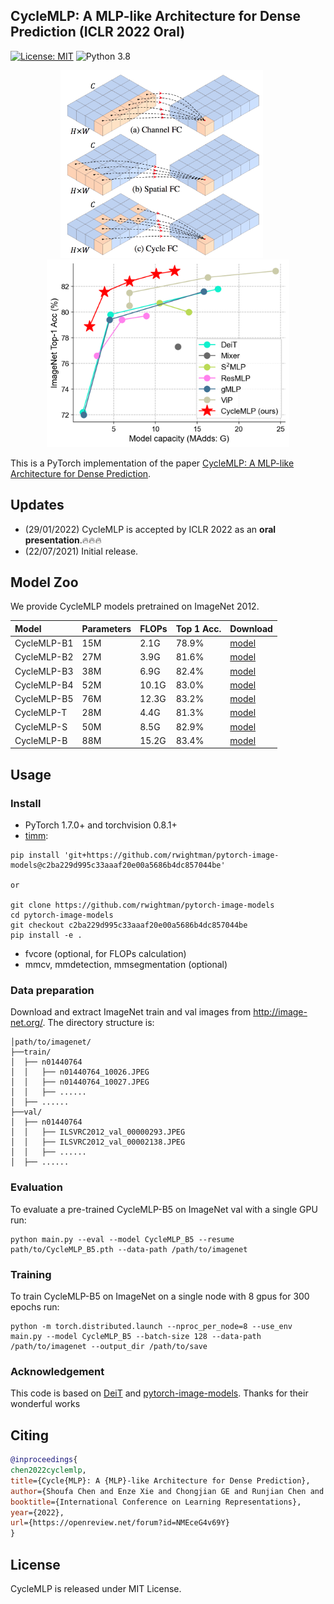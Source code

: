 ## CycleMLP: A MLP-like Architecture for Dense Prediction (ICLR 2022 Oral)

[![License: MIT](https://img.shields.io/badge/License-MIT-yellow.svg)](https://opensource.org/licenses/MIT)
![Python 3.8](https://img.shields.io/badge/python-3.8-green.svg)



<p align="middle">
  <img src="figures/teaser.png" height="300" />
  &nbsp;&nbsp;&nbsp;&nbsp;
  <img src="figures/flops.png" height="300" />
</p>

This is a PyTorch implementation of the paper [CycleMLP: A MLP-like Architecture for Dense Prediction](https://arxiv.org/abs/2107.10224).

## Updates

- (29/01/2022) CycleMLP is accepted by ICLR 2022 as an **oral presentation**.:fire::fire::fire:
- (22/07/2021) Initial release.



## Model Zoo

We provide CycleMLP models pretrained on ImageNet 2012.

| Model                | Parameters | FLOPs    | Top 1 Acc. | Download |
| :------------------- | :--------- | :------- | :--------- | :------- |
| CycleMLP-B1          | 15M        |  2.1G    |  78.9%     |[model](https://github.com/ShoufaChen/CycleMLP/releases/download/v0.1/CycleMLP_B1.pth)|
| CycleMLP-B2          | 27M        |  3.9G    |  81.6%     |[model](https://github.com/ShoufaChen/CycleMLP/releases/download/v0.1/CycleMLP_B2.pth)|
| CycleMLP-B3          | 38M        |  6.9G    |  82.4%     |[model](https://github.com/ShoufaChen/CycleMLP/releases/download/v0.1/CycleMLP_B3.pth)|
| CycleMLP-B4          | 52M        |  10.1G   |  83.0%     |[model](https://github.com/ShoufaChen/CycleMLP/releases/download/v0.1/CycleMLP_B4.pth)|
| CycleMLP-B5          | 76M        |  12.3G   |  83.2%     |[model](https://github.com/ShoufaChen/CycleMLP/releases/download/v0.1/CycleMLP_B5.pth)|
| CycleMLP-T           | 28M        |  4.4G    |  81.3%     |[model](https://github.com/ShoufaChen/CycleMLP/releases/download/v0.1/CycleMLP_tiny.pth)|
| CycleMLP-S           | 50M        |  8.5G    |  82.9%     |[model](https://github.com/ShoufaChen/CycleMLP/releases/download/v0.1/CycleMLP_small.pth)|
| CycleMLP-B           | 88M        |  15.2G   |  83.4%     |[model](https://github.com/ShoufaChen/CycleMLP/releases/download/v0.1/CycleMLP_base.pth)|

## Usage


### Install

- PyTorch 1.7.0+ and torchvision 0.8.1+
- [timm](https://github.com/rwightman/pytorch-image-models/tree/c2ba229d995c33aaaf20e00a5686b4dc857044be):
```
pip install 'git+https://github.com/rwightman/pytorch-image-models@c2ba229d995c33aaaf20e00a5686b4dc857044be'

or

git clone https://github.com/rwightman/pytorch-image-models
cd pytorch-image-models
git checkout c2ba229d995c33aaaf20e00a5686b4dc857044be
pip install -e .
```
- fvcore (optional, for FLOPs calculation)
- mmcv, mmdetection, mmsegmentation (optional)

### Data preparation

Download and extract ImageNet train and val images from http://image-net.org/.
The directory structure is:

```
│path/to/imagenet/
├──train/
│  ├── n01440764
│  │   ├── n01440764_10026.JPEG
│  │   ├── n01440764_10027.JPEG
│  │   ├── ......
│  ├── ......
├──val/
│  ├── n01440764
│  │   ├── ILSVRC2012_val_00000293.JPEG
│  │   ├── ILSVRC2012_val_00002138.JPEG
│  │   ├── ......
│  ├── ......
```

### Evaluation
To evaluate a pre-trained CycleMLP-B5 on ImageNet val with a single GPU run:
```
python main.py --eval --model CycleMLP_B5 --resume path/to/CycleMLP_B5.pth --data-path /path/to/imagenet
```


### Training

To train CycleMLP-B5 on ImageNet on a single node with 8 gpus for 300 epochs run:
```
python -m torch.distributed.launch --nproc_per_node=8 --use_env main.py --model CycleMLP_B5 --batch-size 128 --data-path /path/to/imagenet --output_dir /path/to/save
```
### Acknowledgement
This code is based on [DeiT](https://github.com/facebookresearch/deit) and [pytorch-image-models](https://github.com/rwightman/pytorch-image-models). Thanks for their wonderful works


## Citing

```bibtex
@inproceedings{
chen2022cyclemlp,
title={Cycle{MLP}: A {MLP}-like Architecture for Dense Prediction},
author={Shoufa Chen and Enze Xie and Chongjian GE and Runjian Chen and Ding Liang and Ping Luo},
booktitle={International Conference on Learning Representations},
year={2022},
url={https://openreview.net/forum?id=NMEceG4v69Y}
}
```

## License

CycleMLP is released under MIT License.
